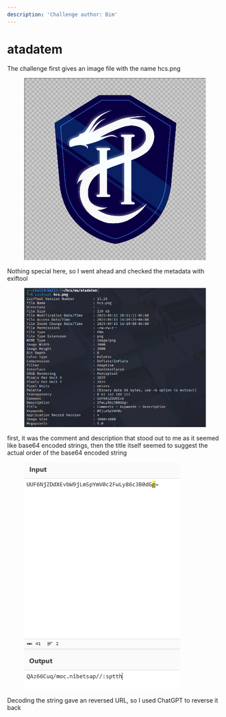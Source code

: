 ```yaml
---
description: 'Challenge author: Bim'
---
```


# atadatem

The challenge first gives an image file with the name hcs.png

<figure><img src="../../.gitbook/assets/{C4F97417-24CB-4CBC-A800-1EFB73764E8F}.png" alt=""><figcaption></figcaption></figure>

Nothing special here, so I went ahead and checked the metadata with exiftool

<figure><img src="../../.gitbook/assets/{D795D0D4-D9F2-455E-B6A6-EF7951346503}.png" alt=""><figcaption></figcaption></figure>

first, it was the comment and description that stood out to me as it seemed like base64 encoded strings, then the title itself seemed to suggest the actual order of the base64 encoded string

<figure><img src="../../.gitbook/assets/{CC5A0162-9A38-4E42-A1D4-1B22549AA9FE}.png" alt=""><figcaption></figcaption></figure>

Decoding the string gave an reversed URL, so I used ChatGPT to reverse it back

